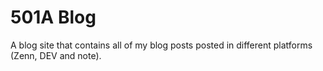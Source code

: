 # 501A Blog

A blog site that contains all of my blog posts posted in different platforms (Zenn, DEV and note).